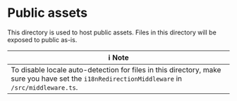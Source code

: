 # Public assets

This directory is used to host public assets. Files in this directory will be exposed to public as-is.

| :information_source: Note                                                                                                                     |
| --------------------------------------------------------------------------------------------------------------------------------------------- |
| To disable locale auto-detection for files in this directory, make sure you have set the `i18nRedirectionMiddleware` in `/src/middleware.ts`. |
